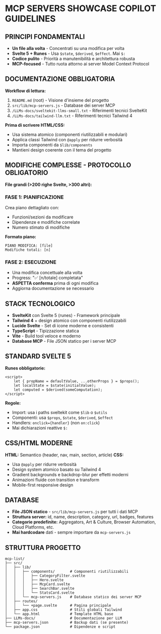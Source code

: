 # MCP SERVERS SHOWCASE COPILOT GUIDELINES

## PRINCIPI FONDAMENTALI

- **Un file alla volta** - Concentrati su una modifica per volta
- **Svelte 5 + Runes** - Usa `$state`, `$derived`, `$effect`. Mai `$:`
- **Codice pulito** - Priorità a manutenibilità e architettura robusta
- **MCP-focused** - Tutto ruota attorno ai server Model Context Protocol

## DOCUMENTAZIONE OBBLIGATORIA

**Workflow di lettura:**

1. `README.md` (root) - Visione d'insieme del progetto
2. `src/lib/mcp-servers.js` - Database dei server MCP
3. `/LLMs-docs/sveltekit-llms-small.txt` - Riferimenti tecnici SvelteKit
4. `/LLMs-docs/tailwind-llm.txt` - Riferimenti tecnici Tailwind 4

**Prima di scrivere HTML/CSS:**

- Usa sistema atomico (componenti riutilizzabili e modulari)
- Applica classi Tailwind con `@apply` per ridurre verbosità
- Importa componenti da `$lib/components`
- Mantieni design coerente con il tema del progetto

## MODIFICHE COMPLESSE - PROTOCOLLO OBLIGATORIO

**File grandi (>200 righe Svelte, >300 altri):**

### FASE 1: PIANIFICAZIONE

Crea piano dettagliato con:

- Funzioni/sezioni da modificare
- Dipendenze e modifiche correlate
- Numero stimato di modifiche

**Formato piano:**

```
PIANO MODIFICA: [file]
Modifiche totali: [n]
```

### FASE 2: ESECUZIONE

- Una modifica concettuale alla volta
- Progress: "✅ [n/totale] completata"
- **ASPETTA conferma** prima di ogni modifica
- Aggiorna documentazione se necessario

## STACK TECNOLOGICO

- **SvelteKit** con Svelte 5 (runes) - Framework principale
- **Tailwind 4** + design atomico con componenti riutilizzabili
- **Lucide Svelte** - Set di icone moderne e consistenti
- **TypeScript** - Tipizzazione statica
- **Vite** - Build tool veloce e moderno
- **Database MCP** - File JSON statico per i server MCP

## STANDARD SVELTE 5

**Runes obbligatorie:**

```svelte
<script>
	let { propName = defaultValue, ...otherProps } = $props();
	let localState = $state(initialValue);
	let computed = $derived(someComputation);
</script>
```

**Regole:**

- Import: usa i paths sveltekit come `$lib` o `$utils`
- Componenti: usa `$props`, `$state`, `$derived`, `$effect`
- Handlers: `onclick={handler}` (non `on:click`)
- Mai dichiarazioni reattive `$:`

## CSS/HTML MODERNE

**HTML:** Semantico (header, nav, main, section, article)
**CSS:**

- Usa `@apply` per ridurre verbosità
- Design system atomico basato su Tailwind 4
- Gradient backgrounds e backdrop-blur per effetti moderni
- Animazioni fluide con transition e transform
- Mobile-first responsive design

## DATABASE

- **File JSON statico** - `src/lib/mcp-servers.js` per tutti i dati MCP
- **Struttura server:** id, name, description, category, url, badges, features
- **Categorie predefinite:** Aggregators, Art & Culture, Browser Automation, Cloud Platforms, etc.
- **Mai hardcodare** dati - sempre importare da `mcp-servers.js`

## STRUTTURA PROGETTO

```
mcp-list/
├── src/
│   ├── lib/
│   │   ├── components/       # Componenti riutilizzabili
│   │   │   ├── CategoryFilter.svelte
│   │   │   ├── Hero.svelte
│   │   │   ├── McpCard.svelte
│   │   │   ├── SearchBar.svelte
│   │   │   └── StatsCard.svelte
│   │   └── mcp-servers.js    # Database statico dei server MCP
│   ├── routes/
│   │   └── +page.svelte      # Pagina principale
│   ├── app.css               # Stili globali Tailwind
│   └── app.html              # Template HTML base
├── LLMs-docs/                # Documentazione per LLM
├── mcp-servers.json          # Backup dati (se presente)
└── package.json              # Dipendenze e script
```
